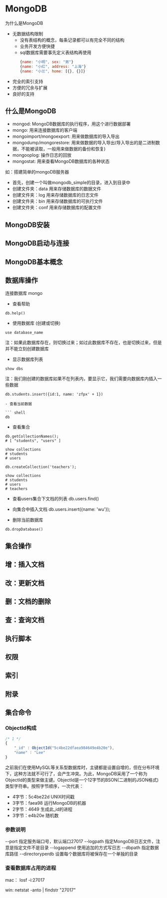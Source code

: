 # MongoDB

为什么是MongoDB
- 无数据结构限制
    + 没有表结构的概念，每条记录都可以有完全不同的结构
    + 业务开发方便快捷
    + sql数据库需要事先定义表结构再使用
        ``` js
        {name: "小明", sex: "男"}
        {name: "小红", address: "上海"}
        {name: "小兰", home: [{}, {}]}
        ```
- 完全的索引支持
- 方便的冗余与扩展
- 良好的支持


## 什么是MongoDB

- mongod: MongoDB数据库的执行程序，用这个进行数据部署
- mongo: 用来连接数据库的客户端
- mongoimport/mongoexport: 用来做数据库的导入导出
- mongodump/mongorestore: 用来做数据的导入导出(导入导出的是二进制数据，不能被读取，一般用来做数据的备份和恢复)
- mongooplog: 操作日志的回放
- mongostat: 用来查看MongoDB数据库的各种状态

如：搭建简单的mongoDB服务器
- 首先，创建一个叫做mongodb_simple的目录，进入到目录中
- 创建文件夹：data 用来存储数据库的数据文件
- 创建文件夹：log 用来存储数据库的日志文件
- 创建文件夹：bin 用来存储数据库的可执行文件
- 创建文件夹：conf 用来存储数据库的配置文件



## MongoDB安装
## MongoDB启动与连接
## MongoDB基本概念
## 数据库操作

连接数据库
mongo


- 查看帮助

``` shell
db.help()
```

- 使用数据库 (创建或切换)

``` shell
use database_name
```
注：如果此数据库存在，则切换过来；如过此数据库不存在，也是切换过来，但是并不能立刻创建数据库

- 显示数据库列表
``` shell
show dbs
```
注：我们刚创建的数据库如果不在列表内，要显示它，我们需要向数据库内插入一些数据

``` shell
db.students.insert({id:1, name: 'zfpx' + 1})

- 查看当前数据

``` shell
db
```

- 查看集合
``` shell
db.getCollectionNames();
# [ "students", "users" ]

show collections
# students
# users

db.createCollection('teachers');

show collections
# students
# users
# teachers
```

- 查看users集合下文档的列表
db.users.find()

- 向集合中插入文档
db.users.insert({name: 'wu'});

- 删除当前数据库
``` shell
db.dropDatabase()
```

## 集合操作
## 增：插入文档
## 改：更新文档
## 删：文档的删除
## 查：查询文档
## 执行脚本
## 权限
## 索引
## 附录
## 集合命令

### ObjectId构成

```  js
/* 1 */
{
    "_id" : ObjectId("5c4be22dfaea984649e4b20e"),
    "name" : "Lee"
}
```

之前我们在使用MySQL等关系型数据库时，主键都是设置自增的，但在分布环境下，这种方法就不可行了，会产生冲突。为此，MongoDB采用了一个称为ObjectId的类型来做主键。ObjectId是一个12字节的BSON(二进制的JSON格式)类型字符串。按照字节顺序，一次代表：

- 4字节：5c4be22d   UNIX时间戳 
- 3字节：faea98     运行MongoDB的机器
- 2字节：4649       生成此_id的进程
- 3字节：e4b20e     随机数


### 参数说明
--port              指定服务端口号，默认端口27017
--logpath           指定MongoDB日志文件，注意是指定文件不是目录
--logappend         使用追加的方式写日志
--dbpath            指定数据库路径
--directoryperdb    设置每个数据库将被保存在一个单独的目录


### 查看数据库占用的进程

mac：
losf -i:27017

win:
netstat -anto | findstr "27017"